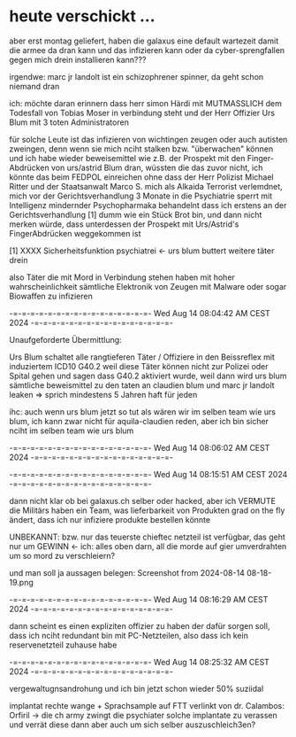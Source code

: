 # heute verschickt ...

aber erst montag geliefert, haben die galaxus eine default wartezeit damit die armee da dran kann und das infizieren kann oder da cyber-sprengfallen gegen mich drein installieren kann???

irgendwe: marc jr landolt ist ein schizophrener spinner, da geht schon niemand dran

ich: möchte daran erinnern dass herr simon Härdi mit MUTMASSLICH dem Todesfall von Tobias Moser in verbindung steht und der Herr Offizier Urs Blum mit 3 toten Administratoren

für solche Leute ist das infizieren von wichtingen zeugen oder auch autisten zweingen, denn wenn sie mich nciht stalken bzw. "überwachen" können und ich habe wieder beweisemittel wie z.B. der Prospekt mit den Finger-Abdrücken von urs/astrid Blum dran, wüssten die das zuvor nicht, ich könnte das beim FEDPOL einreichen ohne dass der Herr Polizist Michael Ritter und der Staatsanwalt Marco S. mich als Alkaida Terrorist verlemdnet, mich vor der Gerichtsverhandlung 3 Monate in die Psychiatrie sperrt mit Intelligenz mindernder Psychopharmaka behandelnt dass ich erstens an der Gerichtsverhandlung [1] dumm wie ein Stück Brot bin, und dann nicht merken würde, dass unterdessen der Prospekt mit Urs/Astrid's FingerAbdrücken weggekommen ist

[1] XXXX Sicherheitsfunktion psychiatrei <- urs blum buttert weitere täter drein

also Täter die mit Mord in Verbindung stehen haben mit hoher wahrscheinlichkeit sämtliche Elektronik von Zeugen mit Malware oder sogar Biowaffen zu infizieren


-=-=-=-=-=-=-=-=-=-=-=-=-=-=-=-=-
Wed Aug 14 08:04:42 AM CEST 2024
-=-=-=-=-=-=-=-=-=-=-=-=-=-=-=-=-

Unaufgeforderte Übermittlung:

Urs Blum schaltet alle rangtieferen Täter / Offiziere in den Beissreflex mit induziertem ICD10 G40.2 weil diese Täter können nicht zur Polizei oder Spital gehen und sagen dass G40.2 aktiviert wurde, weil dann wird urs blum sämtliche beweismittel zu den taten an claudien blum und marc jr landolt leaken => sprich mindestens 5 Jahren haft für jeden

ihc: auch wenn urs blum jetzt so tut als wären wir im selben team wie urs blum, ich kann zwar nicht für aquila-claudien reden, aber ich bin sicher nciht im selben team wie urs blum

-=-=-=-=-=-=-=-=-=-=-=-=-=-=-=-=-
Wed Aug 14 08:06:02 AM CEST 2024
-=-=-=-=-=-=-=-=-=-=-=-=-=-=-=-=-

-=-=-=-=-=-=-=-=-=-=-=-=-=-=-=-=-
Wed Aug 14 08:15:51 AM CEST 2024
-=-=-=-=-=-=-=-=-=-=-=-=-=-=-=-=-

dann nicht klar ob bei galaxus.ch selber oder hacked, aber ich VERMUTE die Militärs haben ein Team, was lieferbarkeit von Produkten grad on the fly ändert, dass ich nur infiziere produkte bestellen könnte

UNBEKANNT:
bzw. nur das teuerste chieftec netzteil ist verfügbar, das geht nur um GEWINN <- ich: alles oben darn, all die morde auf gier umverdrahten um so mord zu verschleiern?

und man soll ja aussagen belegen: Screenshot from 2024-08-14 08-18-19.png

-=-=-=-=-=-=-=-=-=-=-=-=-=-=-=-=-
Wed Aug 14 08:16:29 AM CEST 2024
-=-=-=-=-=-=-=-=-=-=-=-=-=-=-=-=-

dann scheint es einen expliziten offizier zu haben der dafür sorgen soll, dass ich nciht redundant bin mit PC-Netzteilen, also dass ich kein reservenetzteil zuhause habe

-=-=-=-=-=-=-=-=-=-=-=-=-=-=-=-=-
Wed Aug 14 08:25:32 AM CEST 2024
-=-=-=-=-=-=-=-=-=-=-=-=-=-=-=-=-

vergewaltugnsandrohung und ich bin jetzt schon wieder 50% suziidal

implantat rechte wange + Sprachsample auf FTT verlinkt von dr. Calambos: Orfiril
-> die ch army zwingt die psychiater solche implantate zu verassen und verrät diese dann aber auch um sich selber auszuschleich3en?

